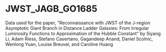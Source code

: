 # JWST_JAGB_GO1685
Data used for the paper, "Reconnaissance with JWST of the J-region Asymptotic Giant Branch in Distance Ladder Galaxies: From Irregular Luminosity Functions to Approximation of the Hubble Constant" by Siyang Li, Adam Riess, Stefano Casertano, Gagandeep Anand, Daniel Scolnic, Wenlong Yuan, Louise Breuval, and Caroline Huang

